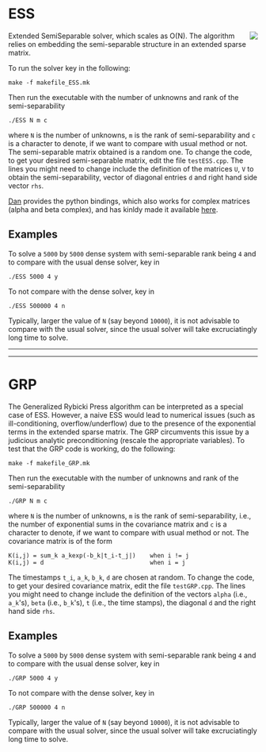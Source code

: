 ESS
===
<img style="float: right" src="https://github.com/sivaramambikasaran/ESS/raw/master/display.png" />

Extended SemiSeparable solver, which scales as O(N). The algorithm relies on embedding the semi-separable structure in an extended sparse matrix.

To run the solver key in the following:

	make -f makefile_ESS.mk

Then run the executable with the number of unknowns and rank of the semi-separability

	./ESS N m c

where `N` is the number of unknowns, `m` is the rank of semi-separability and `c` is a character to denote, if we want to compare with usual method or not. The semi-separable matrix obtained is a random one. To change the code, to get your desired semi-separable matrix, edit the file `testESS.cpp`. The lines you might need to change include the definition of the matrices `U`, `V` to obtain the semi-separability, vector of diagonal entries `d` and right hand side vector `rhs`.

[Dan](https://github.com/dfm) provides the python bindings, which also works for complex matrices (alpha and beta complex), and has kinldy made it available [here](https://github.com/dfm/ess).

Examples
--------
To solve a `5000` by `5000` dense system with semi-separable rank being `4` and to compare with the usual dense solver, key in

	./ESS 5000 4 y

To not compare with the dense solver, key in

	./ESS 500000 4 n

Typically, larger the value of `N` (say beyond `10000`), it is not advisable to compare with the usual solver, since the usual solver will take excruciatingly long time to solve.

____________
____________

GRP
===

The Generalized Rybicki Press algorithm can be interpreted as a special case of ESS. However, a naive ESS would lead to numerical issues (such as ill-conditioning, overflow/underflow) due to the presence of the exponential terms in the extended sparse matrix. The GRP circumvents this issue by a judicious analytic preconditioning (rescale the appropriate variables). To test that the GRP code is working, do the following:

	make -f makefile_GRP.mk

Then run the executable with the number of unknowns and rank of the semi-separability

	./GRP N m c

where `N` is the number of unknowns, `m` is the rank of semi-separability, i.e., the number of exponential sums in the covariance matrix and `c` is a character to denote, if we want to compare with usual method or not. The covariance matrix is of the form

	K(i,j) = sum_k a_kexp(-b_k|t_i-t_j|)	when i != j
	K(i,j) = d						 		when i = j

The timestamps `t_i`, `a_k`, `b_k`, `d` are chosen at random. To change the code, to get your desired covariance matrix, edit the file `testGRP.cpp`. The lines you might need to change include the definition of the vectors `alpha` (i.e., `a_k`'s), `beta` (i.e., `b_k`'s), `t` (i.e., the time stamps), the diagonal `d` and the right hand side `rhs`.

Examples
--------
To solve a `5000` by `5000` dense system with semi-separable rank being `4` and to compare with the usual dense solver, key in

	./GRP 5000 4 y

To not compare with the dense solver, key in

	./GRP 500000 4 n

Typically, larger the value of `N` (say beyond `10000`), it is not advisable to compare with the usual solver, since the usual solver will take excruciatingly long time to solve.
